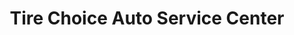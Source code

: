 ---
title: "Tire Choice Auto Service Center"
url: /newport-news/tire-choice-auto-service-center-warwick-boulevard/
shop: tyres
---